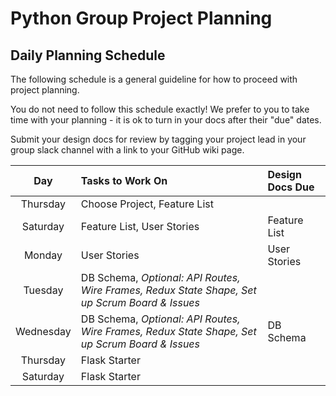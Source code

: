 # Python Group Project Planning

## Daily Planning Schedule

The following schedule is a general guideline for how to proceed with project planning.

You do not need to follow this schedule exactly! We prefer to you to take time with your planning - it is ok to turn in your docs after their "due" dates.

Submit your design docs for review by tagging your project lead in your group slack channel with a link to your GitHub wiki page.

| Day | Tasks to Work On         | Design Docs Due                |
| :------: | :--------------- | :--------------------- |
|   Thursday    | Choose Project, Feature List        |     |
|   Saturday    | Feature List, User Stories      | Feature List    |
|   Monday    | User Stories   |  User Stories   |
|   Tuesday    | DB Schema, *Optional: API Routes, Wire Frames, Redux State Shape, Set up Scrum Board & Issues*          |   |
|   Wednesday    | DB Schema, *Optional: API Routes, Wire Frames, Redux State Shape, Set up Scrum Board & Issues*          | DB Schema  |
| Thursday | Flask Starter
| Saturday | Flask Starter

